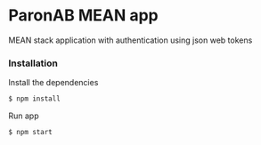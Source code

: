 # ParonAB MEAN app

MEAN stack application with authentication using json web tokens

### Installation

Install the dependencies

```sh
$ npm install
```
Run app

```sh
$ npm start
```
